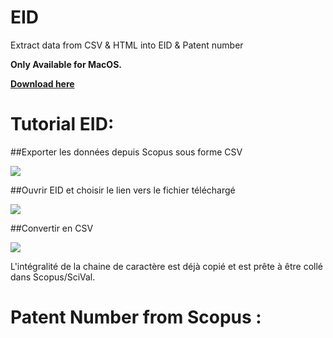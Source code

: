 # EID
Extract data from CSV &amp; HTML into EID &amp; Patent number

**Only Available for MacOS.**

	
[**Download here**](https://sabercathost.com/1BK4/EID_Tool.zip)

# Tutorial EID: 

##Exporter les données depuis Scopus sous forme CSV 

![](http://i.imgur.com/xOhFwek.png)

##Ouvrir EID et choisir le lien vers le fichier téléchargé 

![](http://i.imgur.com/4O2bFEb.png)

##Convertir en CSV 

![](http://i.imgur.com/sLjkCFD.png)


L'intégralité de la chaine de caractère est déjà copié et est prête à être collé dans Scopus/SciVal.

# Patent Number from Scopus :

